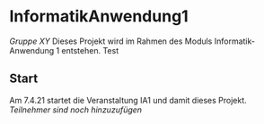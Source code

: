 # InformatikAnwendung1
*Gruppe XY*
Dieses Projekt wird im Rahmen des Moduls Informatik-Anwendung 1 entstehen. 
Test
## Start
Am 7.4.21 startet die Veranstaltung IA1 und damit dieses Projekt.  
*Teilnehmer sind noch hinzuzufügen* 
